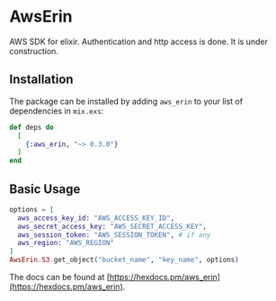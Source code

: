 # AwsErin

AWS SDK for elixir. Authentication and http access is done. It is under construction.

## Installation

The package can be installed by adding `aws_erin` to your list of dependencies in `mix.exs`:

```elixir
def deps do
  [
    {:aws_erin, "~> 0.3.0"}
  ]
end
```
## Basic Usage

```elixir
options = [
  aws_access_key_id: "AWS_ACCESS_KEY_ID",
  aws_secret_access_key: "AWS_SECRET_ACCESS_KEY",
  aws_session_token: "AWS_SESSION_TOKEN", # if any
  aws_region: "AWS_REGION"
]
AwsErin.S3.get_object("bucket_name", "key_name", options)
```

The docs can be found at [https://hexdocs.pm/aws_erin](https://hexdocs.pm/aws_erin).
